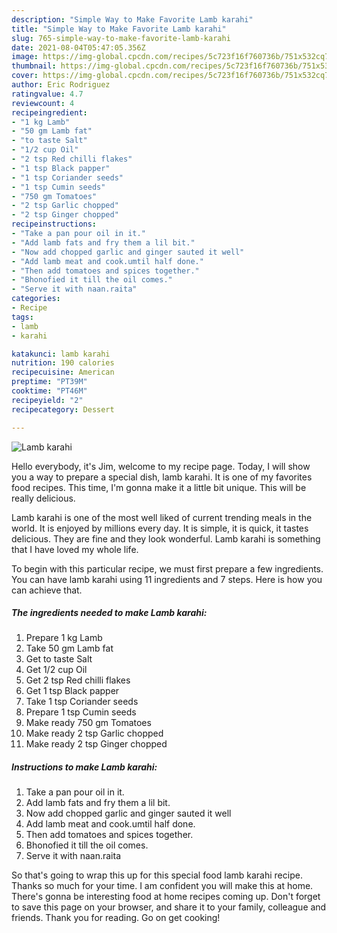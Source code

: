 ```yaml
---
description: "Simple Way to Make Favorite Lamb karahi"
title: "Simple Way to Make Favorite Lamb karahi"
slug: 765-simple-way-to-make-favorite-lamb-karahi
date: 2021-08-04T05:47:05.356Z
image: https://img-global.cpcdn.com/recipes/5c723f16f760736b/751x532cq70/lamb-karahi-recipe-main-photo.jpg
thumbnail: https://img-global.cpcdn.com/recipes/5c723f16f760736b/751x532cq70/lamb-karahi-recipe-main-photo.jpg
cover: https://img-global.cpcdn.com/recipes/5c723f16f760736b/751x532cq70/lamb-karahi-recipe-main-photo.jpg
author: Eric Rodriguez
ratingvalue: 4.7
reviewcount: 4
recipeingredient:
- "1 kg Lamb"
- "50 gm Lamb fat"
- "to taste Salt"
- "1/2 cup Oil"
- "2 tsp Red chilli flakes"
- "1 tsp Black papper"
- "1 tsp Coriander seeds"
- "1 tsp Cumin seeds"
- "750 gm Tomatoes"
- "2 tsp Garlic chopped"
- "2 tsp Ginger chopped"
recipeinstructions:
- "Take a pan pour oil in it."
- "Add lamb fats and fry them a lil bit."
- "Now add chopped garlic and ginger sauted it well"
- "Add lamb meat and cook.umtil half done."
- "Then add tomatoes and spices together."
- "Bhonofied it till the oil comes."
- "Serve it with naan.raita"
categories:
- Recipe
tags:
- lamb
- karahi

katakunci: lamb karahi 
nutrition: 190 calories
recipecuisine: American
preptime: "PT39M"
cooktime: "PT46M"
recipeyield: "2"
recipecategory: Dessert

---
```



![Lamb karahi](https://img-global.cpcdn.com/recipes/5c723f16f760736b/751x532cq70/lamb-karahi-recipe-main-photo.jpg)

Hello everybody, it's Jim, welcome to my recipe page. Today, I will show you a way to prepare a special dish, lamb karahi. It is one of my favorites food recipes. This time, I'm gonna make it a little bit unique. This will be really delicious.

Lamb karahi is one of the most well liked of current trending meals in the world. It is enjoyed by millions every day. It is simple, it is quick, it tastes delicious. They are fine and they look wonderful. Lamb karahi is something that I have loved my whole life.




To begin with this particular recipe, we must first prepare a few ingredients. You can have lamb karahi using 11 ingredients and 7 steps. Here is how you can achieve that.

<!--inarticleads1-->

##### The ingredients needed to make Lamb karahi:

1. Prepare 1 kg Lamb
1. Take 50 gm Lamb fat
1. Get to taste Salt
1. Get 1/2 cup Oil
1. Get 2 tsp Red chilli flakes
1. Get 1 tsp Black papper
1. Take 1 tsp Coriander seeds
1. Prepare 1 tsp Cumin seeds
1. Make ready 750 gm Tomatoes
1. Make ready 2 tsp Garlic chopped
1. Make ready 2 tsp Ginger chopped




<!--inarticleads2-->

##### Instructions to make Lamb karahi:

1. Take a pan pour oil in it.
1. Add lamb fats and fry them a lil bit.
1. Now add chopped garlic and ginger sauted it well
1. Add lamb meat and cook.umtil half done.
1. Then add tomatoes and spices together.
1. Bhonofied it till the oil comes.
1. Serve it with naan.raita




So that's going to wrap this up for this special food lamb karahi recipe. Thanks so much for your time. I am confident you will make this at home. There's gonna be interesting food at home recipes coming up. Don't forget to save this page on your browser, and share it to your family, colleague and friends. Thank you for reading. Go on get cooking!
